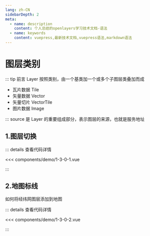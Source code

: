 ```yaml
---
lang: zh-CN
sidebarDepth: 2
meta:
  - name: description
    content: 个人总结的openlayers学习技术文档-语法
  - name: keywords
    content: vuepress,最新技术文档,vuepress语法,markdown语法
---
```


# 图层类别

::: tip 前言
Layer 按照类别，由一个基类加一个或多个子图层类叠加而成

- 瓦片数据 Tile
- 矢量数据 Vector
- 矢量切片 VectorTile
- 图片数据 Image

:::
source 是 Layer 的重要组成部分，表示图层的来源，也就是服务地址

## 1.图层切换


  <Container url="https://zhoubichuan.com/resume/?type=openlayers&name=1-3-0-1.vue" />

::: details 查看代码详情

<<< components/demo/1-3-0-1.vue

:::

## 2.地图标线

如何将经纬网图层添加到地图

  <Container url="https://zhoubichuan.com/resume/?type=openlayers&name=1-3-0-2.vue" />

::: details 查看代码详情

<<< components/demo/1-3-0-2.vue

:::